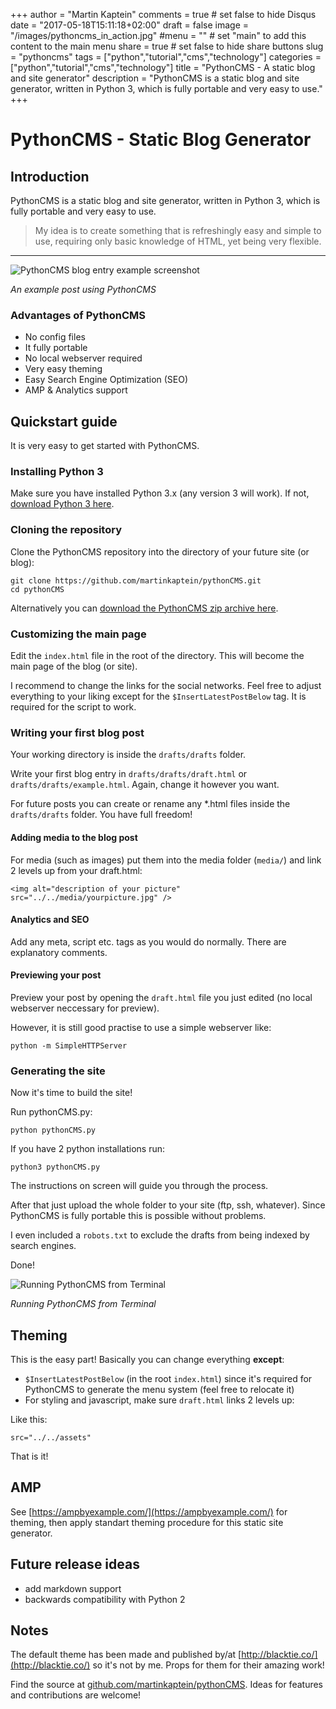 +++
author = "Martin Kaptein"
comments = true	# set false to hide Disqus
date = "2017-05-18T15:11:18+02:00"
draft = false
image = "/images/pythoncms_in_action.jpg"
#menu = ""		# set "main" to add this content to the main menu
share = true	# set false to hide share buttons
slug = "pythoncms"
tags = ["python","tutorial","cms","technology"]
categories = ["python","tutorial","cms","technology"]
title = "PythonCMS - A static blog and site generator"
description = "PythonCMS is a static blog and site generator, written in Python 3, which is fully portable and very easy to use."
+++



# PythonCMS - Static Blog Generator

## Introduction

PythonCMS is a static blog and site generator, written in Python 3, which is fully portable and very easy to use.

> My idea is to create something that is refreshingly easy and simple to use,
> requiring only basic knowledge of HTML, yet being very flexible.

***

![PythonCMS blog entry example screenshot](/images/pythoncms_in_action.jpg)

*An example post using PythonCMS*

### Advantages of PythonCMS

- No config files
- It fully portable
- No local webserver required
- Very easy theming
- Easy Search Engine Optimization (SEO)
- AMP & Analytics support

## Quickstart guide

It is very easy to get started with PythonCMS.

### Installing Python 3

Make sure you have installed Python 3.x (any version 3 will work).
If not, [download Python 3 here](https://www.python.org/downloads/).

### Cloning the repository

Clone the PythonCMS repository into the directory of your future site (or blog):

    git clone https://github.com/martinkaptein/pythonCMS.git
    cd pythonCMS
    
Alternatively you can [download the PythonCMS zip archive here](https://github.com/martinkaptein/pythonCMS/archive/master.zip).
    
### Customizing the main page

Edit the `index.html` file in the root of the directory. This will become the main page of the blog (or site).

I recommend to change the links for the social networks. Feel free to adjust everything to your liking except for the ` $InsertLatestPostBelow ` tag. It is required for the script to work.

### Writing your first blog post

Your working directory is inside the ` drafts/drafts ` folder.

Write your first blog entry in ` drafts/drafts/draft.html ` or ` drafts/drafts/example.html `. Again, change it however you want.

For future posts you can create or rename any *.html files inside the ` drafts/drafts ` folder. You have full freedom!

#### Adding media to the blog post

For media (such as images) put them into the media folder (` media/ `) and link 2 levels up from your draft.html:

    <img alt="description of your picture" src="../../media/yourpicture.jpg" />
    
#### Analytics and SEO

Add any meta, script etc. tags as you would do normally. There are explanatory comments.
    
#### Previewing your post

Preview your post by opening the `draft.html` file you just edited (no local webserver neccessary for preview).

However, it is still good practise to use a simple webserver like:

    python -m SimpleHTTPServer

### Generating the site

Now it's time to build the site!

Run pythonCMS.py:

    python pythonCMS.py
    
If you have 2 python installations run:

    python3 pythonCMS.py
    
The instructions on screen will guide you through the process.

After that just upload the whole folder to your site (ftp, ssh, whatever).
Since PythonCMS is fully portable this is possible without problems.

I even included a `robots.txt` to exclude the drafts from being indexed by search engines.

Done!

![Running PythonCMS from Terminal](/images/pythoncms_terminal.jpg)

*Running PythonCMS from Terminal*

## Theming

This is the easy part!
Basically you can change everything **except**:

- ` $InsertLatestPostBelow `  (in the root `index.html`) since it's required for PythonCMS to generate the menu system (feel free to relocate it)
- For styling and javascript, make sure `draft.html` links 2 levels up:

Like this:

    src="../../assets"
    
That is it!


## AMP

See [https://ampbyexample.com/](https://ampbyexample.com/) for theming, then apply standart theming procedure for this static site generator.

## Future release ideas

- add markdown support
- backwards compatibility with Python 2

## Notes

The default theme has been made and published by/at [http://blacktie.co/](http://blacktie.co/) so it's not by me.
Props for them for their amazing work!

Find the source at [github.com/martinkaptein/pythonCMS](https://github.com/martinkaptein/pythonCMS). Ideas for features and contributions are welcome!